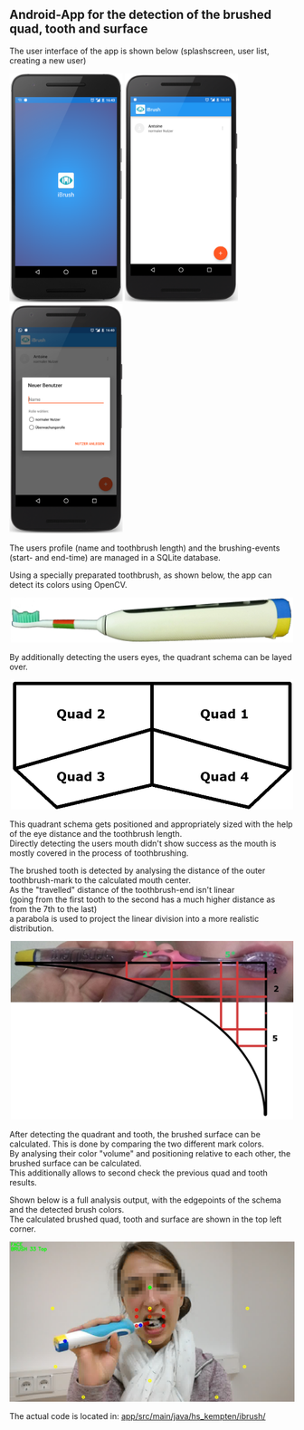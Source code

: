## Android-App for the detection of the brushed quad, tooth and surface
The user interface of the app is shown below (splashscreen, user list, creating a new user)
<p align="center">
  <p float="left">
    <img src="../ui_intro.png" width="200px" />
    <img src="../ui_users.png" width="200px" /> 
    <img src="../ui_new.png" width="200px" />
  </p>
</p>
The users profile (name and toothbrush length) and the brushing-events (start- and end-time) are managed in a SQLite database.

Using a specially preparated toothbrush, as shown below, the app can detect its colors using OpenCV.

<p align="center">
  <img src="../brush.png" width="500px">
</p>

By additionally detecting the users eyes, the quadrant schema can be layed over.

<p align="center">
  <img src="../schema.png" width="500px">
</p>

This quadrant schema gets positioned and appropriately sized with the help of the eye distance and the toothbrush length.\
Directly detecting the users mouth didn't show success as the mouth is mostly covered in the process of toothbrushing.

The brushed tooth is detected by analysing the distance of the outer toothbrush-mark to the calculated mouth center.\
As the "travelled" distance of the toothbrush-end isn't linear\
(going from the first tooth to the second has a much higher distance as from the 7th to the last)\
a parabola is used to project the linear division into a more realistic distribution.

<p align="center">
  <img src="../tooth.png" width="500px">
</p>

After detecting the quadrant and tooth, the brushed surface can be calculated. This is done by comparing the two different mark colors.\
By analysing their color "volume" and positioning relative to each other, the brushed surface can be calculated.\
This additionally allows to second check the previous quad and tooth results.

Shown below is a full analysis output, with the edgepoints of the schema and the detected brush colors.\
The calculated brushed quad, tooth and surface are shown in the top left corner.

<p align="center">
  <img src="../analysis.png" width="700px">
</p>

The actual code is located in: <a href="app/src/main/java/hs_kempten/ibrush/">app/src/main/java/hs_kempten/ibrush/</a>